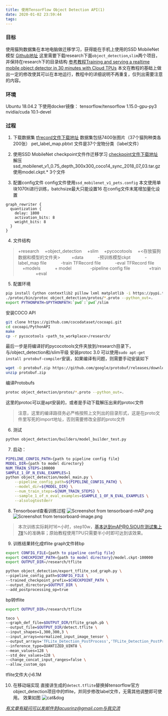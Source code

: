 ```yaml
---
title: 使用TensorFlow Object Detection API(1)
date: 2020-01-02 23:59:44
tags:
---
```


### 目标
使用猫狗数据集在本地电脑做迁移学习，获得能在手机上使用的SSD MobileNet模型
[Github地址](https://github.com/tensorflow/models/tree/master/research/object_detection)
这里需要下载research下面`object_detection`,`slim`两个项目，并保持在research下的目录结构
[参考教程Training and serving a realtime mobile object detector in 30 minutes with Cloud TPUs](https://medium.com/tensorflow/training-and-serving-a-realtime-mobile-object-detector-in-30-minutes-with-cloud-tpus-b78971cf1193)
本文在教程的基础上做出一定的修改使其可以在本地运行，教程中的详细说明不再重复，仅列出需要注意的内容。

<!--more-->

### 环境
Ubuntu 18.04.2 下使用docker镜像：
tensorflow/tensorflow   1.15.0-gpu-py3  
nvidia/cuda             10.1-devel  

### 过程
1. 下载数据集
[tfrecord文件下载地址](http://download.tensorflow.org/models/object_detection/pet_faces_tfrecord.tar.gz)
数据集包括7400张图片（37个猫狗种类各200张）
pet_label_map.pbtxt 文件是37个宠物分类（label文件）

2. 使用SSD MobileNet checkpoint文件作迁移学习
[checkpoint文件下载地址](http://download.tensorflow.org/models/object_detection)
解压ssd_mobilenet_v1_0.75_depth_300x300_coco14_sync_2018_07_03.tar.gz
使用model.ckpt.* 3个文件

3. 配置config文件 
config文件使用`ssd_mobilenet_v1_pets.config`
本文使用单块1070ti进行训练，batchsize最大只能设置16
在config文件末尾增加量化设置
```
graph_rewriter {
  quantization {
    delay: 1800
    activation_bits: 8
    weight_bits: 8
  }
}
```

4. 文件结构
>+research
 &emsp;+object_detection
 &emsp;+slim
 &emsp;+pycocotools
 &emsp;+<存放猫狗数据和模型的文件夹>
&emsp; &emsp;+data
&emsp;&emsp;&emsp;-预训练模型ckpt
&emsp;&emsp;&emsp;-label_map file
&emsp;&emsp;&emsp;-train TFRecord file
&emsp;&emsp;&emsp;-eval TFRecord file
&emsp; &emsp;+models
&emsp;&emsp;&emsp;+ model
&emsp;&emsp;&emsp;&emsp;-pipeline config file
&emsp;&emsp;&emsp;&emsp;+train
&emsp;&emsp;&emsp;&emsp;+eval

5. 配置环境
```bash
pip install Cython contextlib2 pillow lxml matplotlib -i https://pypi.tuna.tsinghua.edu.cn/simple/
./protoc/bin/protoc object_detection/protos/*.proto --python_out=.
export PYTHONPATH=$PYTHONPATH:`pwd`:`pwd`/slim
```
安装COCO API
```bash
git clone https://github.com/cocodataset/cocoapi.git
cd cocoapi/PythonAPI
make
cp -r pycocotools <path_to_workplace>/research/
```
最后一步是将编译好的pycocotools文件夹放到/research目录下，与/object_detection和/slim平级
安装protoc 3.0
可以使用`sudo apt-get install protobuf-compiler`安装，如果编译有问题，则需要手动安装如下
```bash
wget -O protobuf.zip https://github.com/google/protobuf/releases/download/v3.0.0/protoc-3.0.0-linux-x86_64.zip
unzip protobuf.zip
```
编译Protobufs
```bash
protoc object_detection/protos/*.proto --python_out=.
```
这里的protoc可以是apt安装的，或者是手动下载解压出来的protoc文件
>注意，这里的编译路径务必严格按照上文列出的目录形式，这是在proto文件里写死的import地址，否则需要修改全部的proto文件

6. 测试
```bash
python object_detection/builders/model_builder_test.py
```

7. 启动：
```  bash
PIPELINE_CONFIG_PATH={path to pipeline config file}
MODEL_DIR={path to model directory}
NUM_TRAIN_STEPS=100000
SAMPLE_1_OF_N_EVAL_EXAMPLES=1
python object_detection/model_main.py \
    --pipeline_config_path=${PIPELINE_CONFIG_PATH} \
    --model_dir=${MODEL_DIR} \
    --num_train_steps=${NUM_TRAIN_STEPS} \
    --sample_1_of_n_eval_examples=$SAMPLE_1_OF_N_EVAL_EXAMPLES \
    --alsologtostderr
```

8. Tensorboard查看训练过程
![Screenshot from tensorboard-mAP.png](1.png)
![Screenshot from tensorboard-image.png](2.png)
>本次训练实际耗时16+小时，step10w，基本达到mAP@0.5IOU在测试集上78%的准确率；原始教程使用TPU只需要半小时即可达到该效果。

9. 训练结果转化成tflite
graph文件转bp
```bash
export CONFIG_FILE={path to pipeline config file}
export CHECKPOINT_PATH={path to model directory}/model.ckpt-100000
export OUTPUT_DIR=/research/tflite

python object_detection/export_tflite_ssd_graph.py \
--pipeline_config_path=$CONFIG_FILE \
--trained_checkpoint_prefix=$CHECKPOINT_PATH \
--output_directory=$OUTPUT_DIR \
--add_postprocessing_op=true
```
bp转tflite
```bash
export OUTPUT_DIR=/research/tflite

toco \
--graph_def_file=$OUTPUT_DIR/tflite_graph.pb \
--output_file=$OUTPUT_DIR/detect.tflite \
--input_shapes=1,300,300,3 \
--input_arrays=normalized_input_image_tensor \
--output_arrays='TFLite_Detection_PostProcess','TFLite_Detection_PostProcess:1','TFLite_Detection_PostProcess:2','TFLite_Detection_PostProcess:3'  \
--inference_type=QUANTIZED_UINT8 \
--mean_values=128 \
--std_dev_values=128 \
--change_concat_input_ranges=false \
--allow_custom_ops
```
tflite文件大小6.1M

10. 在移动端实现
直接讲生成的`detect.tflite`替换掉tensorflow官方object_detection项目中的tflite，并同步修改label文件，无需其他调整即可使用。
效果如图
![cat&dog](3.gif) 

*有文章有疑问可以发邮件到lacusrinz@gmail.com与我交流*